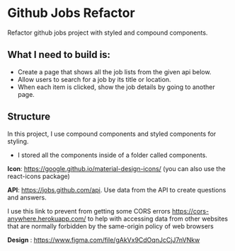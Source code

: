 # Github Jobs Refactor

Refactor github jobs project with styled and compound components.

## What I need to build is: 

- Create a page that shows all the job lists from the given api below.
- Allow users to search for a job by its title or location.
- When each item is clicked, show the job details by going to another page.

## Structure

In this project, I use compound components and styled components for styling.

 - I stored all the components inside of a folder called components. 


**Icon**: https://google.github.io/material-design-icons/ (you can also use the react-icons package)

**API**: https://jobs.github.com/api. Use data from the API to create questions and answers.

I use this link to prevent from getting some CORS errors https://cors-anywhere.herokuapp.com/ to help with accessing data from other websites that are normally forbidden by the same-origin policy of web browsers

**Design** : https://www.figma.com/file/gAkVx9CdOqnJcCjJ7nVNkw